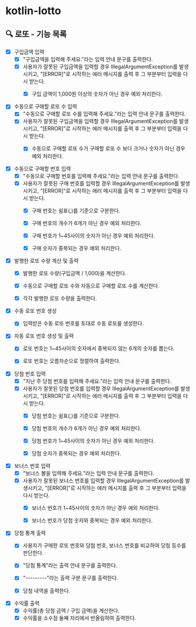 # kotlin-lotto

## 🔍 로또 - 기능 목록

- [x] 구입금액 입력
    - [x] "구입금액을 입력해 주세요."라는 입력 안내 문구를 출력한다.
    - [x] 사용자가 잘못된 구입금액을 입력할 경우 IllegalArgumentException를 발생시키고, "[ERROR]"로 시작하는 에러 메시지를 출력 후 그 부분부터 입력을 다시 받는다.
        - [x] 구입 금액이 1,000원 이상의 숫자가 아닌 경우 예외 처리한다.


- [x] 수동으로 구매할 로또 수 입력
    - [x] "수동으로 구매할 로또 수를 입력해 주세요."라는 입력 안내 문구를 출력한다.
    - [x] 사용자가 잘못된 구입금액을 입력할 경우 IllegalArgumentException를 발생시키고, "[ERROR]"로 시작하는 에러 메시지를 출력 후 그 부분부터 입력을 다시 받는다.
        - [x] 수동으로 구매할 로또 수가 구매할 로또 수 보다 크거나 숫자가 아닌 경우 예외 처리한다.


- [x] 수동으로 구매할 번호 입력
  - [x] "수동으로 구매할 번호를 입력해 주세요."라는 입력 안내 문구를 출력한다.
  - [x] 사용자가 잘못된 구매 번호를 입력할 경우 IllegalArgumentException를 발생시키고, "[ERROR]"로 시작하는 에러 메시지를 출력 후 그 부분부터 입력을 다시 받는다.
    - [x] 구매 번호는 쉼표(,)를 기준으로 구분한다.
    - [x] 구매 번호의 개수가 6개가 아닌 경우 예외 처리한다.
    - [x] 구매 번호가 1~45사이의 숫자가 아닌 경우 예외 처리한다.
    - [x] 구매 숫자가 중복되는 경우 예외 처리한다.


- [x] 발행한 로또 수량 계산 및 출력
    - [x] 발행한 로또 수량(구입금액 / 1,000)을 계산한다.
    - [x] 수동으로 구매할 로또 수와 자동으로 구매할 로또 수를 계산한다.
    - [x] 각각 발행한 로또 수량을 출력한다.


- [x] 수동 로또 번호 생성
    - [x] 입력받은 수동 로또 번호를 토대로 수동 로또를 생성한다.


- [x] 자동 로또 번호 생성 및 출력
    - [x] 로또 번호는 1~45사이의 숫자에서 중복되지 않는 6개의 숫자를 뽑는다.
    - [x] 로또 번호는 오름차순으로 정렬하여 출력한다.


- [x] 당첨 번호 입력
    - [x] "지난 주 당첨 번호를 입력해 주세요."라는 입력 안내 문구를 출력한다.
    - [x] 사용자가 잘못된 당첨 번호를 입력할 경우 IllegalArgumentException를 발생시키고, "[ERROR]"로 시작하는 에러 메시지를 출력 후 그 부분부터 입력을 다시 받는다.
        - [x] 당첨 번호는 쉼표(,)를 기준으로 구분한다.
        - [x] 당첨 번호의 개수가 6개가 아닌 경우 예외 처리한다.
        - [x] 당첨 번호가 1~45사이의 숫자가 아닌 경우 예외 처리한다.
        - [x] 당첨 숫자가 중복되는 경우 예외 처리한다.


- [x] 보너스 번호 입력
    - [x] "보너스 볼을 입력해 주세요."라는 입력 안내 문구를 출력한다.
    - [x] 사용자가 잘못된 보너스 번호를 입력할 경우 IllegalArgumentException를 발생시키고, "[ERROR]"로 시작하는 에러 메시지를 출력 후 그 부분부터 입력을 다시 받는다.
        - [x] 보너스 번호가 1~45사이의 숫자가 아닌 경우 예외 처리한다.
        - [x] 보너스 번호가 당첨 숫자와 중복되는 경우 예외 처리한다.


- [x] 당첨 통계 출력
    - [x] 사용자가 구매한 로또 번호와 당첨 번호, 보너스 번호를 비교하여 당첨 등수를 판단한다.
    - [x] "당첨 통계"라는 출력 안내 문구를 출력한다.
    - [x] "---------"라는 출력 구분 문구를 출력한다.
    - [x] 당첨 내역을 출력한다.


- [x] 수익률 출력
    - [x] 수익률(총 당첨 금액 / 구입 금액)을 계산한다.
    - [x] 수익률을 소수점 둘째 자리에서 반올림하여 출력한다.